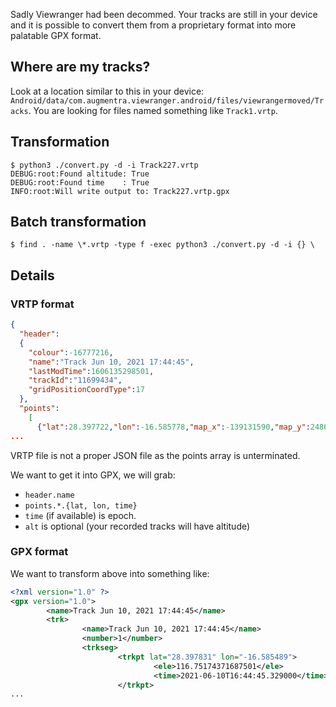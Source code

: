 Sadly Viewranger had been decommed. Your tracks are still in your device and it is possible to convert them from a proprietary format into more palatable GPX format.

## Where are my tracks?
Look at a location similar to this in your device: `Android/data/com.augmentra.viewranger.android/files/viewrangermoved/Tracks`. You are looking for files named something like `Track1.vrtp`.

## Transformation
```
$ python3 ./convert.py -d -i Track227.vrtp
DEBUG:root:Found altitude: True
DEBUG:root:Found time    : True
INFO:root:Will write output to: Track227.vrtp.gpx
```

## Batch transformation
```
$ find . -name \*.vrtp -type f -exec python3 ./convert.py -d -i {} \
```

## Details

### VRTP format
```json
{
  "header":
  {
    "colour":-16777216,
    "name":"Track Jun 10, 2021 17:44:45",
    "lastModTime":1606135298501,
    "trackId":"11699434",
    "gridPositionCoordType":17
  },
  "points":
    [
      {"lat":28.397722,"lon":-16.585778,"map_x":-139131590,"map_y":248615801,"alt":119.16730730796871,"time":1623343518329}
...
```

VRTP file is not a proper JSON file as the points array is unterminated.

We want to get it into GPX, we will grab:
- `header.name`
- `points.*.{lat, lon, time}`
- `time` (if available) is epoch.
- `alt` is optional (your recorded tracks will have altitude)

### GPX format

We want to transform above into something like:

```xml
<?xml version="1.0" ?>
<gpx version="1.0">
        <name>Track Jun 10, 2021 17:44:45</name>
        <trk>
                <name>Track Jun 10, 2021 17:44:45</name>
                <number>1</number>
                <trkseg>
                        <trkpt lat="28.397831" lon="-16.585489">
                                <ele>116.75174371687501</ele>
                                <time>2021-06-10T16:44:45.329000</time>
                        </trkpt>
...
```

